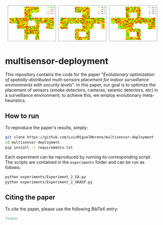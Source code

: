 ![](figure.png)

# multisensor-deployment

This repository contains the code for the paper "*Evolutionary optimization of spatially-distributed multi-sensors placement for indoor surveillance environments with security levels*". In this paper, our goal is to optimize the placement of sensors (smoke detectors, cameras, seismic detectors, etc) in a surveillance environment; to achieve this, we employ evolutionary meta-heuristics.

## How to run

To reproduce the paper's results, simply:

```bash
git clone https://github.com/LuisMiguelMoreno/multisensor-deployment
cd multisensor-deployment
pip install -r requirements.txt
```

Each experiment can be reproduced by running its corresponding script. The scripts are contained in the `experiments` folder and can be run as follows:

```bash
python experiments/Experiment_2_EA.py
python experiments/Experiment_2_GRASP.py
```

## Citing the paper

To cite the paper, please use the following BibTeX entry:

```bibtex
foobar
```
